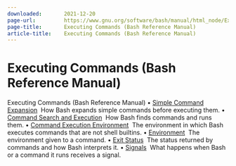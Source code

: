 ```yaml
---
downloaded:       2021-12-20
page-url:         https://www.gnu.org/software/bash/manual/html_node/Executing-Commands.html
page-title:       Executing Commands (Bash Reference Manual)
article-title:    Executing Commands (Bash Reference Manual)
---
```

# Executing Commands (Bash Reference Manual)

Executing Commands (Bash Reference Manual)
• [Simple Command Expansion][1]  How Bash expands simple commands before executing them. • [Command Search and Execution][2]  How Bash finds commands and runs them. • [Command Execution Environment][3]  The environment in which Bash executes commands that are not shell builtins. • [Environment][4]  The environment given to a command. • [Exit Status][5]  The status returned by commands and how Bash interprets it. • [Signals][6]  What happens when Bash or a command it runs receives a signal.

[1]: https://www.gnu.org/software/bash/manual/html_node/Simple-Command-Expansion.html
[2]: https://www.gnu.org/software/bash/manual/html_node/Command-Search-and-Execution.html
[3]: https://www.gnu.org/software/bash/manual/html_node/Command-Execution-Environment.html
[4]: https://www.gnu.org/software/bash/manual/html_node/Environment.html
[5]: https://www.gnu.org/software/bash/manual/html_node/Exit-Status.html
[6]: https://www.gnu.org/software/bash/manual/html_node/Signals.html
